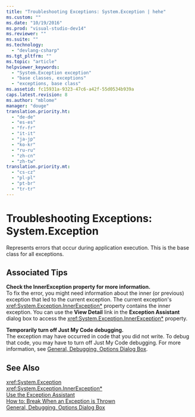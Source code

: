 ```yaml
---
title: "Troubleshooting Exceptions: System.Exception | hehe"
ms.custom: ""
ms.date: "10/19/2016"
ms.prod: "visual-studio-dev14"
ms.reviewer: ""
ms.suite: ""
ms.technology: 
  - "devlang-csharp"
ms.tgt_pltfrm: ""
ms.topic: "article"
helpviewer_keywords: 
  - "System.Exception exception"
  - "base classes, exceptions"
  - "exceptions, base class"
ms.assetid: fc15931a-9323-47c6-a42f-55d0534b939a
caps.latest.revision: 8
ms.author: "mblome"
manager: "douge"
translation.priority.ht: 
  - "de-de"
  - "es-es"
  - "fr-fr"
  - "it-it"
  - "ja-jp"
  - "ko-kr"
  - "ru-ru"
  - "zh-cn"
  - "zh-tw"
translation.priority.mt: 
  - "cs-cz"
  - "pl-pl"
  - "pt-br"
  - "tr-tr"
---
```

# Troubleshooting Exceptions: System.Exception
Represents errors that occur during application execution. This is the base class for all exceptions.  
  
## Associated Tips  
 **Check the InnerException property for more information.**  
 To fix the error, you might need information about the inner (or previous) exception that led to the current exception. The current exception's <xref:System.Exception.InnerException*> property contains the inner exception. You can use the **View Detail** link in the **Exception Assistant** dialog box to access the <xref:System.Exception.InnerException*> property.  
  
 **Temporarily turn off Just My Code debugging.**  
 The exception may have occurred in code that you did not write. To debug that code, you may have to turn off Just My Code debugging. For more information, see [General, Debugging, Options Dialog Box](../debugger/general--debugging--options-dialog-box.md).  
  
## See Also  
 <xref:System.Exception>   
 <xref:System.Exception.InnerException*>   
 [Use the Exception Assistant](../Topic/How%20to:%20Use%20the%20Exception%20Assistant.md)   
 [How to: Break When an Exception is Thrown](../misc/how-to--break-when-an-exception-is-thrown.md)   
 [General, Debugging, Options Dialog Box](../debugger/general--debugging--options-dialog-box.md)